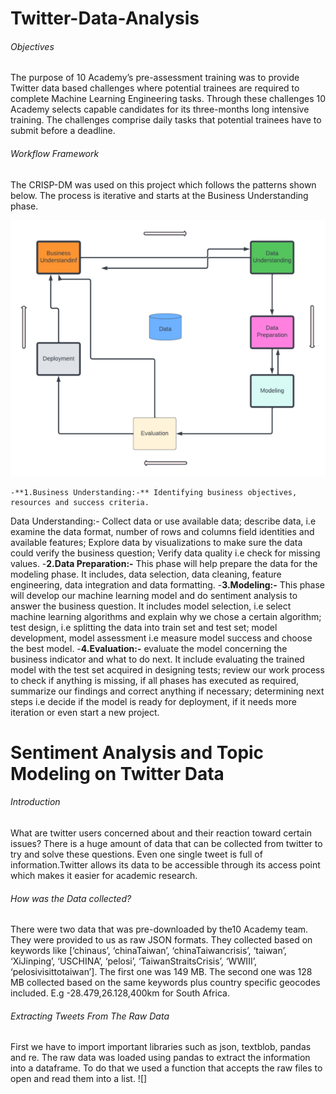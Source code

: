 # Twitter-Data-Analysis

###### Objectives
The purpose of 10 Academy’s pre-assessment training was to provide Twitter data based challenges where potential trainees are required to complete Machine Learning Engineering tasks. Through these challenges 10 Academy selects capable candidates for its three-months long intensive training. The challenges comprise daily tasks that potential trainees have to submit before a deadline.

###### Workflow Framework
The CRISP-DM was used on this project which follows the patterns shown below. The process is iterative and starts at the Business Understanding phase.

![workflow diagram](images/Flowcharts_2_50.png)

    -**1.Business Understanding:-** Identifying business objectives, resources and success criteria.
Data Understanding:-  Collect data or use available data; describe data, i.e examine the data format, number of rows and columns field identities and available features; Explore data by visualizations to make sure the data could verify the business question; Verify data quality i.e check for missing values.
    -**2.Data Preparation:-** This phase will help prepare the data for the modeling phase. It includes, data selection, data cleaning, feature engineering, data integration and data formatting.
    -**3.Modeling:-** This phase will develop our machine learning model and do sentiment analysis to answer the business question. It includes model selection, i.e select machine learning algorithms and explain why we chose a certain algorithm; test design, i.e splitting the data into train set and test set; model development, model assessment i.e measure model success and choose the best model.
    -**4.Evaluation:-**  evaluate the model concerning the business indicator and what to do next. It include evaluating the trained model with the test set acquired in designing tests; review our work process to check if anything is missing, if all phases has executed as required, summarize our findings and correct anything if necessary; determining next steps i.e decide if the model is ready for deployment, if it needs more iteration or even start a new project.


# Sentiment Analysis and Topic Modeling on Twitter Data
###### Introduction
What are twitter users concerned about and their reaction toward certain issues? There is a huge amount of data that can be collected from twitter to try and solve these questions. Even one single tweet is full of information.Twitter allows its data to be accessible through its access point which makes it easier for academic research.
###### How was the Data collected?
There were two data that was pre-downloaded by the10 Academy team.  They were provided to us as raw JSON formats. They collected based on keywords like [‘chinaus’, ‘chinaTaiwan’,  ‘chinaTaiwancrisis’, ‘taiwan’, ‘XiJinping’, ‘USCHINA’, ‘pelosi’, ‘TaiwanStraitsCrisis’, ‘WWIII’,  ‘pelosivisittotaiwan’]. The first one was 149 MB. The second one was 128 MB collected based on the same keywords plus country specific geocodes included. E.g -28.479,26.128,400km for South Africa. 

###### Extracting Tweets From The Raw Data
First we have to import important libraries such as json, textblob, pandas and re. The raw data was loaded using pandas to extract the information into a dataframe. To do that we used a function that accepts the raw files to open and read them into a list. 
![]
